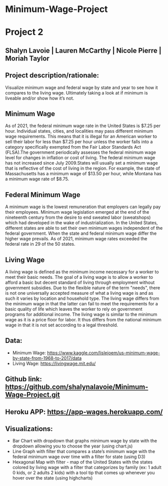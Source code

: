 # Minimum-Wage-Project
# Project 2
## Shalyn Lavoie | Lauren McCarthy | Nicole Pierre | Moriah Taylor

## Project description/rationale: 
Visualize minimum wage and federal wage by state and year to see how it compares to the living wage. Ultimately taking a look at if minimum is liveable and/or show how it’s not.

## Minimum Wage
As of 2021, the federal minimum wage rate in the United States is $7.25 per hour. Individual states, cities, and localities may pass different minimum wage requirements. This means that it is illegal for an American worker to sell their labor for less than $7.25 per hour unless the worker falls into a category specifically exempted from the Fair Labor Standards Act (FLSA).The government periodically assesses the federal minimum wage level for changes in inflation or cost of living. The federal minimum wage has not increased since July 2009.States will usually set a minimum wage that is reflective of the cost of living in the region. For example, the state of Massachusetts has a minimum wage of $13.50 per hour, while Montana has a minimum wage rate of $8.75.

## Federal Minimum Wage
A minimum wage is the lowest remuneration that employers can legally pay their employees. Minimum wage legislation emerged at the end of the nineteenth century from the desire to end sweated labor (sweatshops) which had developed in the wake of industrialization. In the United States, different states are able to set their own minimum wages independent of the federal government. When the state and federal minimum wage differ the higher wage prevails. As of 2021, minimum wage rates exceeded the federal rate in 29 of the 50 states.

## Living Wage
A living wage is defined as the minimum income necessary for a worker to meet their basic needs. The goal of a living wage is to allow a worker to afford a basic but decent standard of living through employment without government subsidies. Due to the flexible nature of the term "needs", there is not one universally accepted measure of what a living wage is and as such it varies by location and household type. The living wage differs from the minimum wage in that the latter can fail to meet the requirements for a basic quality of life which leaves the worker to rely on government programs for additional income. The living wage is similar to the minimum wage as it is a price floor for labor. It thus differs from the national minimum wage in that it is not set according to a legal threshold.

## Data: 
* Minimum Wage: https://www.kaggle.com/lislejoem/us-minimum-wage-by-state-from-1968-to-2017/data
* Living Wage: https://livingwage.mit.edu/

## Github link: https://github.com/shalynalavoie/Minimum-Wage-Project.git

## Heroku APP: https://app-wages.herokuapp.com/

## Visualizations:
* Bar Chart with dropdown that graphs minimum wage by state with the dropdown allowing you to choose the year (using chart.js)
* Line Graph with filter that compares a state’s minimum wage with the federal minimum wage over time with a filter for state (using D3)
* Hexagonal Map with filter - map of the United States with the states colored by living wage with a filter that categorizes by family (ex: 1 adult 0 kids, or 2 adults 2 kids) with a tool tip that comes up whenever you hover over the state (using highcharts)
